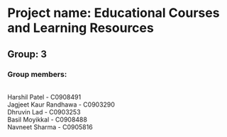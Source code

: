 # Project name: Educational Courses and Learning Resources

## Group: 3

### Group members:

<br/>Harshil Patel - C0908491
<br/>Jagjeet Kaur Randhawa - C0903290
<br/>Dhruvin Lad - C0903253
<br/>Basil Moyikkal - C0908488
<br/>Navneet Sharma - C0905816
